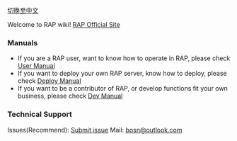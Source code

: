 [切换至中文](主页)

Welcome to RAP wiki!
[RAP Official Site](http://thx.github.io/RAP)

### Manuals

* If you are a RAP user, want to know how to operate in RAP, please check [User Manual](user_manual)
* If you want to deploy your own RAP server, know how to deploy, please check [Deploy Manual](deploy_manual)
* If you want to be a contributor of RAP, or develop functions fit your own business, please check [Dev Manual](dev_manual)

### Technical Support
Issues(Recommend): [Submit issue](https://thx.github.com/RAP/issues)
Mail: [bosn@outlook.com](mailto:bosn@outlook.com)
